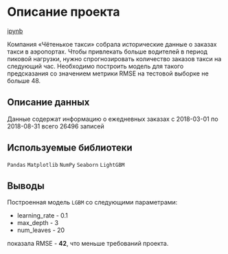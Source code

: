 # Описание проекта

[ipynb](https://github.com/ClubsSuit/data-science-yandex-practicum/blob/main/08/taxi.ipynb)

Компания «Чётенькое такси» собрала исторические данные о заказах такси в аэропортах. Чтобы привлекать больше водителей в период пиковой нагрузки, нужно спрогнозировать количество заказов такси на следующий час. Необходимо построить модель для такого предсказания со значением метрики RMSE на тестовой выборке не больше 48.

## Описание данных

Данные содержат информацию о ежедневных заказах с 2018-03-01 по 2018-08-31 всего 26496 записей 

## Используемые библиотеки

```Pandas```  ```Matplotlib```  ```NumPy```  ```Seaborn```  ```LightGBM```

## Выводы

Построенная модель ```LGBM``` со следующими параметрами:

* learning_rate - 0.1
* max_depth - 3
* num_leaves - 20

показала RMSE - **42**, что меньше требований проекта.
